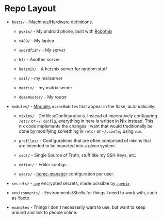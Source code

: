 # Repo Layout

- `hosts/` - Machines/Hardware definitions.

  - `pyxis/` - My android phone, built with [Robotnix](https://github.com/danielfullmer/robotnix)

  - `t480/` - My laptop

  - `swordfish/` - My server

  - `h1/` - Another server

  - `hetznix/` - A hetznix server for random stuff

  - `mail/` - my mailserver

  - `matrix/` - my matrix server

  - `doesRouter/` - My router

- `modules/` - [Modules](https://nixos.wiki/wiki/Module) `nixosModules` that
  appear in the flake, automatically.

  - `mixins/` - Dotfiles/Configurations. Instead of imperatively configuring
    `/etc/` or `~/.config`, everything in here is written in Nix instead. This
    nix code implements the changes I want that would traditionally be done by
    modifying something in `/etc/` or `~/.config` using `vim`.

  - `profiles/` - Configurations that are often comprised of mixins that are
    intended to be imported into a given system.

  - `ssot/` - Single Source of Truth, stuff like my SSH Keys, etc.

  - `editor/` - Editor configs.

  - `users/` - [home-manager](https://github.com/nix-community/home-manager) configuration per user.

- `secrets/` - [`age`](https://github.com/FiloSottile/age) encrypted secrets,
  made possible by [`agenix`](https://github.com/ryantm/agenix)

- `environments/` - Environments/Shells for things I need to work with, such as
  [Yocto](https://www.yoctoproject.org/).

- `examples` - Things I don't necessarily want to use, but want to keep around
  and link to people online.
